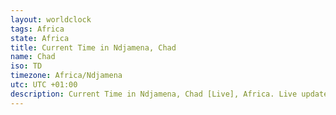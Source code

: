 ```yaml
---
layout: worldclock
tags: Africa
state: Africa
title: Current Time in Ndjamena, Chad
name: Chad
iso: TD
timezone: Africa/Ndjamena
utc: UTC +01:00
description: Current Time in Ndjamena, Chad [Live], Africa. Live update now time in Ndjamena, timezone Africa/Ndjamena, UTC +01:00, Country ISO code & Current Local Time.
---
```


